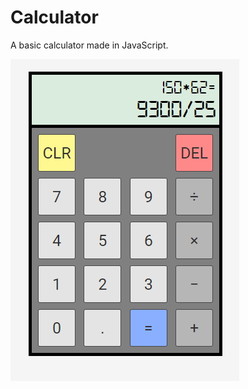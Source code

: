 # Calculator

A basic calculator made in JavaScript.

![Screenshot of calculator](./screenshot.jpg)
